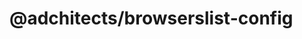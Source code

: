 # @adchitects/browserslist-config<!-- markdownlint-disable line-length list-marker-space no-duplicate-header ul-style ul-indent no-bare-urls -->
